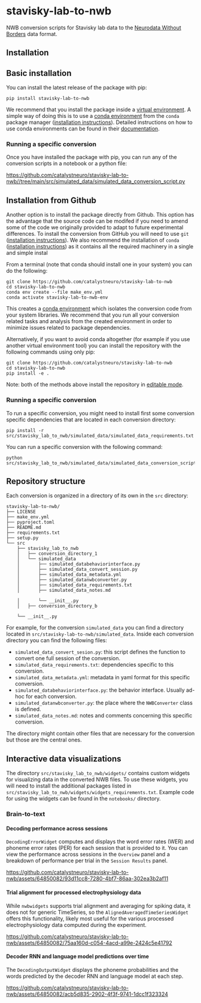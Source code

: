 # stavisky-lab-to-nwb
NWB conversion scripts for Stavisky lab data to the [Neurodata Without Borders](https://nwb-overview.readthedocs.io/) data format.


## Installation
## Basic installation

You can install the latest release of the package with pip:

```
pip install stavisky-lab-to-nwb
```

We recommend that you install the package inside a [virtual environment](https://docs.python.org/3/tutorial/venv.html). A simple way of doing this is to use a [conda environment](https://docs.conda.io/projects/conda/en/latest/user-guide/concepts/environments.html) from the `conda` package manager ([installation instructions](https://docs.conda.io/en/latest/miniconda.html)). Detailed instructions on how to use conda environments can be found in their [documentation](https://docs.conda.io/projects/conda/en/latest/user-guide/tasks/manage-environments.html).

### Running a specific conversion
Once you have installed the package with pip, you can run any of the conversion scripts in a notebook or a python file:

https://github.com/catalystneuro/stavisky-lab-to-nwb//tree/main/src/simulated_data/simulated_data_conversion_script.py




## Installation from Github
Another option is to install the package directly from Github. This option has the advantage that the source code can be modifed if you need to amend some of the code we originally provided to adapt to future experimental differences. To install the conversion from GitHub you will need to use `git` ([installation instructions](https://github.com/git-guides/install-git)). We also recommend the installation of `conda` ([installation instructions](https://docs.conda.io/en/latest/miniconda.html)) as it contains all the required machinery in a single and simple instal

From a terminal (note that conda should install one in your system) you can do the following:

```
git clone https://github.com/catalystneuro/stavisky-lab-to-nwb
cd stavisky-lab-to-nwb
conda env create --file make_env.yml
conda activate stavisky-lab-to-nwb-env
```

This creates a [conda environment](https://docs.conda.io/projects/conda/en/latest/user-guide/concepts/environments.html) which isolates the conversion code from your system libraries.  We recommend that you run all your conversion related tasks and analysis from the created environment in order to minimize issues related to package dependencies.

Alternatively, if you want to avoid conda altogether (for example if you use another virtual environment tool) you can install the repository with the following commands using only pip:

```
git clone https://github.com/catalystneuro/stavisky-lab-to-nwb
cd stavisky-lab-to-nwb
pip install -e .
```

Note:
both of the methods above install the repository in [editable mode](https://pip.pypa.io/en/stable/cli/pip_install/#editable-installs).

### Running a specific conversion
To run a specific conversion, you might need to install first some conversion specific dependencies that are located in each conversion directory:
```
pip install -r src/stavisky_lab_to_nwb/simulated_data/simulated_data_requirements.txt
```

You can run a specific conversion with the following command:
```
python src/stavisky_lab_to_nwb/simulated_data/simulated_data_conversion_script.py
```

## Repository structure
Each conversion is organized in a directory of its own in the `src` directory:

    stavisky-lab-to-nwb/
    ├── LICENSE
    ├── make_env.yml
    ├── pyproject.toml
    ├── README.md
    ├── requirements.txt
    ├── setup.py
    └── src
        ├── stavisky_lab_to_nwb
        │   ├── conversion_directory_1
        │   └── simulated_data
        │       ├── simulated_databehaviorinterface.py
        │       ├── simulated_data_convert_session.py
        │       ├── simulated_data_metadata.yml
        │       ├── simulated_datanwbconverter.py
        │       ├── simulated_data_requirements.txt
        │       ├── simulated_data_notes.md

        │       └── __init__.py
        │   ├── conversion_directory_b

        └── __init__.py

 For example, for the conversion `simulated_data` you can find a directory located in `src/stavisky-lab-to-nwb/simulated_data`. Inside each conversion directory you can find the following files:

* `simulated_data_convert_sesion.py`: this script defines the function to convert one full session of the conversion.
* `simulated_data_requirements.txt`: dependencies specific to this conversion.
* `simulated_data_metadata.yml`: metadata in yaml format for this specific conversion.
* `simulated_databehaviorinterface.py`: the behavior interface. Usually ad-hoc for each conversion.
* `simulated_datanwbconverter.py`: the place where the `NWBConverter` class is defined.
* `simulated_data_notes.md`: notes and comments concerning this specific conversion.

The directory might contain other files that are necessary for the conversion but those are the central ones.

## Interactive data visualizations

The directory `src/stavisky_lab_to_nwb/widgets/` contains custom widgets for visualizing data in the converted NWB files. To use these widgets, you will need to install the additional packages listed in `src/stavisky_lab_to_nwb/widgets/widgets_requirements.txt`. Example code for using the widgets can be found in the `notebooks/` directory.

### Brain-to-text
#### Decoding performance across sessions

`DecodingErrorWidget` computes and displays the word error rates (WER) and phoneme error rates (PER) for each session that is provided to it. You can view the performance across sessions in the `Overview` panel and a breakdown of performance per trial in the `Session Results` panel.

https://github.com/catalystneuro/stavisky-lab-to-nwb/assets/64850082/93d11cc8-7280-4bf7-86aa-302ea3b2af11

#### Trial alignment for processed electrophysiology data

While `nwbwidgets` supports trial alignment and averaging for spiking data, it does not for generic TimeSeries, so the `AlignedAveragedTimeSeriesWidget` offers this functionality, likely most useful for the various processed electrophysiology data computed during the experiment.

https://github.com/catalystneuro/stavisky-lab-to-nwb/assets/64850082/75aa160d-c054-4acd-a99e-2424c5e41792

#### Decoder RNN and language model predictions over time

The `DecodingOutputWidget` displays the phoneme probabilities and the words predicted by the decoder RNN and language model at each step. 

https://github.com/catalystneuro/stavisky-lab-to-nwb/assets/64850082/acb5d835-2902-4f3f-9741-1dcc1f323324

